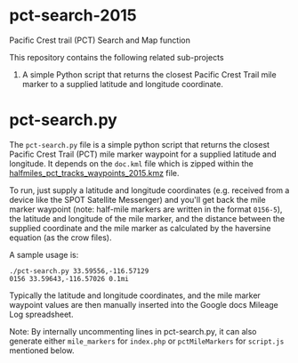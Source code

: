 # pct-search-2015
Pacific Crest trail (PCT) Search and Map function

This repository contains the following related sub-projects
1. A simple Python script that returns the closest Pacific Crest Trail mile
marker to a supplied latitude and longitude coordinate.

pct-search.py
=============
The `pct-search.py` file is a simple python script that returns the closest
Pacific Crest Trail (PCT) mile marker waypoint for a supplied latitude and
longitude. It depends on the `doc.kml` file which is zipped within the
[halfmiles_pct_tracks_waypoints_2015.kmz](http://www.pctmap.net/google/) file.

To run, just supply a latitude and longitude coordinates (e.g. received from a
device like the SPOT Satellite Messenger) and you'll get back the mile marker
waypoint (note: half-mile markers are written in the format `0156-5`), the
latitude and longitude of the mile marker, and the distance between the
supplied coordinate and the mile marker as calculated by the haversine equation
(as the crow files).

A sample usage is:
```
./pct-search.py 33.59556,-116.57129
0156 33.59643,-116.57026 0.1mi
```

Typically the latitude and longitude coordinates, and the mile marker waypoint
values are then manually inserted into the Google docs Mileage Log spreadsheet.

Note: By internally uncommenting lines in pct-search.py, it can also generate
either `mile_markers` for `index.php` or `pctMileMarkers` for `script.js`
mentioned below.

